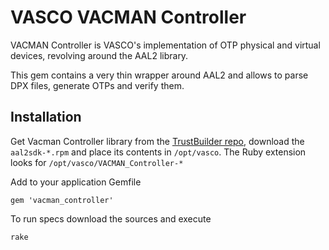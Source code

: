 VASCO VACMAN Controller
=======================

VACMAN Controller is VASCO's implementation of OTP physical and virtual
devices, revolving around the AAL2 library.

This gem contains a very thin wrapper around AAL2 and allows to parse DPX
files, generate OTPs and verify them.

Installation
------------

Get Vacman Controller library from the [TrustBuilder
repo](https://repository.trustbuilder.io/head/trustbuilder/custom/), download
the `aal2sdk-*.rpm` and place its contents in `/opt/vasco`. The Ruby extension
looks for `/opt/vasco/VACMAN_Controller-*`

Add to your application Gemfile

    gem 'vacman_controller'

To run specs download the sources and execute

    rake
